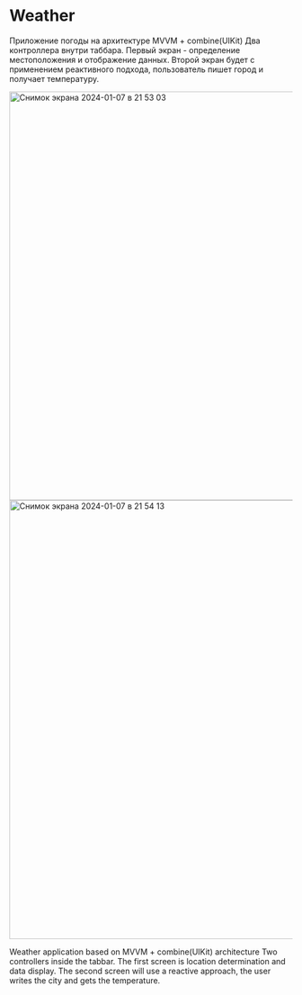 # Weather
Приложение погоды на архитектуре MVVM + combine(UIKit)
Два контроллера внутри таббара. Первый экран - определение местоположения и отображение данных. 
Второй экран будет с применением реактивного подхода, пользователь пишет город и получает температуру. 


<img width="726" alt="Снимок экрана 2024-01-07 в 21 53 03" src="https://github.com/Croleack/Weather/assets/121854191/30e799a5-12cd-440b-9669-af508adee231">
<img width="780" alt="Снимок экрана 2024-01-07 в 21 54 13" src="https://github.com/Croleack/Weather/assets/121854191/e7eaa903-12d5-4cac-9638-987389a60f7f">

Weather application based on MVVM + combine(UIKit) architecture
Two controllers inside the tabbar. The first screen is location determination and data display.
The second screen will use a reactive approach, the user writes the city and gets the temperature.


